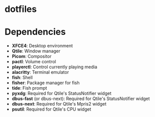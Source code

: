 # dotfiles

# Dependencies

+ **XFCE4**: Desktop environment
+ **Qtile**: Window manager
+ **Picom**: Compositor
+ **pactl**: Volume control
+ **playerctl**: Control currently playing media
+ **alacritty**: Terminal emulator
+ **fish**: Shell
+ **fisher**: Package manager for fish
+ **tide**: Fish prompt
+ **pyxdg**: Required for Qtile's StatusNotifier widget
+ **dbus-fast** (or dbus-next): Required for Qtile's StatusNotifier widget
+ **dbus-next**: Required for Qtile's Mpris2 widget
+ **psutil**: Required for Qtile's CPU widget

 
